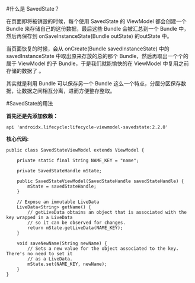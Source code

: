 #什么是 SavedState？

在页面即将被销毁的时候，每个使用 SavedState 的 ViewModel 都会创建一个 Bundle 来存储自己的这份数据，最后这些 Bundle 会被汇总到一个 Bundle 中，然后再保存到 onSaveInstanceState(Bundle outState) 的outState 中。

当页面恢复的时候，会从 onCreate(Bundle savedInstanceState) 中的 savedInstanceState 中取出原来存放的总的那个 Bundle，然后再取出一个个的属于 ViewModel 的子 Bundle，于是我们就能愉快的在 ViewModel 中复用之前存储的数据了 。

其实就是利用 Bundle 可以保存另一个 Bundle 这么一个特点，分层分区保存数据，让数据之间相互分离，进而方便整存整取。


#SavedState的用法

**首先还是先添加依赖：**

	api 'androidx.lifecycle:lifecycle-viewmodel-savedstate:2.2.0'

**核心代码:**

	public class SavedStateViewModel extends ViewModel {
	
	    private static final String NAME_KEY = "name";
	
	    private SavedStateHandle mState;
	
	    public SavedStateViewModel(SavedStateHandle savedStateHandle) {
	        mState = savedStateHandle;
	    }
	
	    // Expose an immutable LiveData
	    LiveData<String> getName() {
	        // getLiveData obtains an object that is associated with the key wrapped in a LiveData
	        // so it can be observed for changes.
	        return mState.getLiveData(NAME_KEY);
	    }
	
	    void saveNewName(String newName) {
	        // Sets a new value for the object associated to the key. There's no need to set it
	        // as a LiveData.
	        mState.set(NAME_KEY, newName);
	    }
	}
